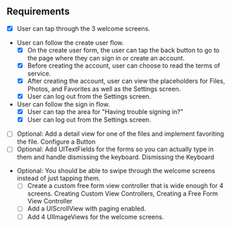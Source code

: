 ## Requirements

- [x] User can tap through the 3 welcome screens.
- User can follow the create user flow.
  - [x] On the create user form, the user can tap the back button to go to the page where they can sign in or create an account.
  - [x] Before creating the account, user can choose to read the terms of service.
  - [x] After creating the account, user can view the placeholders for Files, Photos, and Favorites as well as the Settings screen.
  - [x] User can log out from the Settings screen.
- User can follow the sign in flow.
  - [x] User can tap the area for "Having trouble signing in?"
  - [x] User can log out from the Settings screen.
- [ ] Optional: Add a detail view for one of the files and implement favoriting the file. Configure a Button
- [ ] Optional: Add UITextFields for the forms so you can actually type in them and handle dismissing the keyboard. Dismissing the Keyboard
- Optional: You should be able to swipe through the welcome screens instead of just tapping them.
  - [ ] Create a custom free form view controller that is wide enough for 4 screens. Creating Custom View Controllers, Creating a Free Form View Controller
  - [ ] Add a UIScrollView with paging enabled.
  - [ ] Add 4 UIImageViews for the welcome screens.
